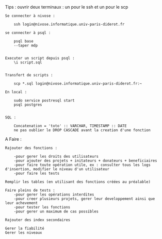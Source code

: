 Tips : 
    ouvrir deux terminaux : un pour le ssh et un pour le scp

    Se connecter à nivose : 

        ssh login@nivose.informatique.univ-paris-diderot.fr

    se connecter à psql :

        psql base
        --taper mdp


    Executer un script depuis psql :
        \i script.sql


    Transfert de scripts :

        scp *.sql login@nivose.informatique.univ-paris-diderot.fr:~

    En local :

        sudo service postresql start
        psql postgres


    SQL : 

        Concatenation = 'toto' :: VARCHAR, TIMESTAMP :: DATE
        ne pas oublier le DROP CASCADE avant la creation d'une fonction 


A Faire :

    Rajouter des fonctions :

        -pour gerer les droits des utilisateurs
        -pour ajouter des projets + initateurs + donateurs + beneficiaires
        -pour faire toute opération utile, ex : consulter tous les logs d'insertion, modifier le niveau d'un utilisateur
        -pour faire les tests

    Remplir les tables (en utilisant des fonctions créées au préalable)

    Faire pleins de tests :
        -pour gerer les opérations interdites
        -pour creer plusieurs projets, gerer leur developpement ainsi que leur achevement
        -pour tester les fonctions
        -pour gerer un maximum de cas possibles

    Rajouter des index secondaires
    
    Gerer la fiabilité
    Gerer les niveaux 